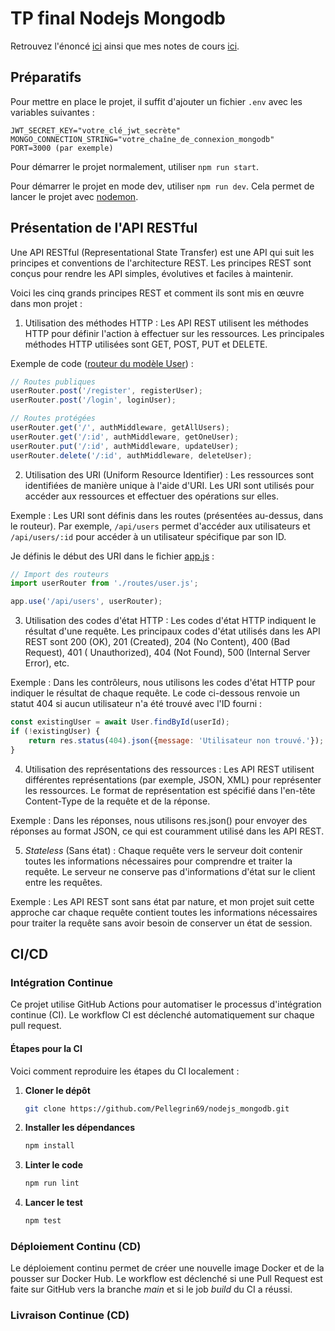 # TP final Nodejs Mongodb

Retrouvez l'énoncé [ici](./TP.md) ainsi que mes notes de cours [ici](./notes.md).

## Préparatifs

Pour mettre en place le projet, il suffit d'ajouter un fichier `.env` avec les variables suivantes :

```text
JWT_SECRET_KEY="votre_clé_jwt_secrète"
MONGO_CONNECTION_STRING="votre_chaîne_de_connexion_mongodb"
PORT=3000 (par exemple)
```

Pour démarrer le projet normalement, utiliser `npm run start`.

Pour démarrer le projet en mode dev, utiliser `npm run dev`. Cela permet de lancer le projet
avec [nodemon](https://www.npmjs.com/package/nodemon).

## Présentation de l'API RESTful

Une API RESTful (Representational State Transfer) est une API qui suit les principes et conventions de l'architecture
REST. Les principes REST sont conçus pour rendre les API simples, évolutives et faciles à maintenir.

Voici les cinq grands principes REST et comment ils sont mis en œuvre dans mon projet :

1. Utilisation des méthodes HTTP : Les API REST utilisent les méthodes HTTP pour définir l'action à effectuer sur les
   ressources. Les principales méthodes HTTP utilisées sont GET, POST, PUT et DELETE.

Exemple de code ([routeur du modèle User](src/routes/user.js)) :

```javascript
// Routes publiques
userRouter.post('/register', registerUser);
userRouter.post('/login', loginUser);

// Routes protégées
userRouter.get('/', authMiddleware, getAllUsers);
userRouter.get('/:id', authMiddleware, getOneUser);
userRouter.put('/:id', authMiddleware, updateUser);
userRouter.delete('/:id', authMiddleware, deleteUser);
```

2. Utilisation des URI (Uniform Resource Identifier) : Les ressources sont identifiées de manière unique à l'aide d'URI.
   Les URI sont utilisés pour accéder aux ressources et effectuer des opérations sur elles.

Exemple :
Les URI sont définis dans les routes (présentées au-dessus, dans le routeur).
Par exemple, ```/api/users``` permet d'accéder aux utilisateurs et ```/api/users/:id``` pour accéder à un utilisateur
spécifique par son ID.

Je définis le début des URI dans le fichier [app.js](src/app.js) :

```javascript
// Import des routeurs
import userRouter from './routes/user.js';

app.use('/api/users', userRouter);
```

3. Utilisation des codes d'état HTTP : Les codes d'état HTTP indiquent le résultat d'une requête. Les principaux codes
   d'état utilisés dans les API REST sont 200 (OK), 201 (Created), 204 (No Content), 400 (Bad Request), 401 (
   Unauthorized), 404 (Not Found), 500 (Internal Server Error), etc.

Exemple :
Dans les contrôleurs, nous utilisons les codes d'état HTTP pour indiquer le résultat de chaque requête.
Le code ci-dessous renvoie un statut 404 si aucun utilisateur n'a été trouvé avec l'ID fourni :

```javascript
const existingUser = await User.findById(userId);
if (!existingUser) {
    return res.status(404).json({message: 'Utilisateur non trouvé.'});
}
```

4. Utilisation des représentations des ressources : Les API REST utilisent différentes représentations (par exemple,
   JSON, XML) pour représenter les ressources. Le format de représentation est spécifié dans l'en-tête Content-Type de
   la requête et de la réponse.

Exemple :
Dans les réponses, nous utilisons res.json() pour envoyer des réponses au format JSON, ce qui est couramment utilisé
dans les API REST.

5. *Stateless* (Sans état) : Chaque requête vers le serveur doit contenir toutes les informations nécessaires pour
   comprendre et traiter la requête. Le serveur ne conserve pas d'informations d'état sur le client entre les requêtes.

Exemple :
Les API REST sont sans état par nature, et mon projet suit cette approche car chaque requête contient toutes les
informations nécessaires pour traiter la requête sans avoir besoin de conserver un état de session.

## CI/CD

### Intégration Continue

Ce projet utilise GitHub Actions pour automatiser le processus d'intégration continue (CI).
Le workflow CI est déclenché automatiquement sur chaque pull request. 

#### Étapes pour la CI

Voici comment reproduire les étapes du CI localement :

1. **Cloner le dépôt**
   ```bash
   git clone https://github.com/Pellegrin69/nodejs_mongodb.git
   ```

2. **Installer les dépendances**
   ```bash
   npm install
   ```

3. **Linter le code**
   ```bash
   npm run lint
   ```

4. **Lancer le test**
   ```bash
   npm test
   ```

### Déploiement Continu (CD)

Le déploiement continu permet de créer une nouvelle image Docker et de la pousser sur Docker Hub.
Le workflow est déclenché si une Pull Request est faite sur GitHub vers la branche *main* et si le job *build* du CI a réussi.

### Livraison Continue (CD)
